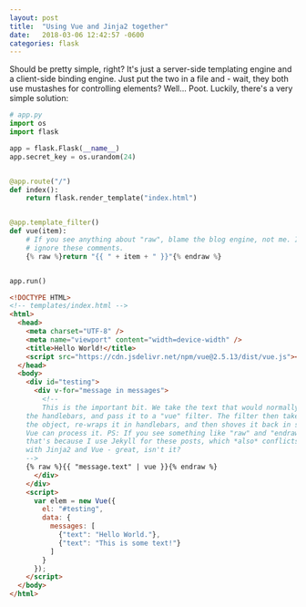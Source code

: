 ```yaml
---
layout: post
title:  "Using Vue and Jinja2 together"
date:   2018-03-06 12:42:57 -0600
categories: flask
---
```


Should be pretty simple, right? It's just a server-side templating engine and
a client-side binding engine. Just put the two in a file and - wait, they both
use mustashes for controlling elements? Well... Poot. Luckily, there's a very
simple solution:


```python
# app.py
import os
import flask

app = flask.Flask(__name__)
app.secret_key = os.urandom(24)


@app.route("/")
def index():
    return flask.render_template("index.html")


@app.template_filter()
def vue(item):
    # If you see anything about "raw", blame the blog engine, not me. If not,
    # ignore these comments.
    {% raw %}return "{{ " + item + " }}"{% endraw %}


app.run()
```

```html
<!DOCTYPE HTML>
<!-- templates/index.html -->
<html>
  <head>
    <meta charset="UTF-8" />
    <meta name="viewport" content="width=device-width" />
    <title>Hello World!</title>
    <script src="https://cdn.jsdelivr.net/npm/vue@2.5.13/dist/vue.js"></script>
  </head>
  <body>
    <div id="testing">
      <div v-for="message in messages">
      	<!--
        This is the important bit. We take the text that would normally be in
	the handlebars, and pass it to a "vue" filter. The filter then takes
	the object, re-wraps it in handlebars, and then shoves it back in so
	Vue can process it. PS: If you see something like "raw" and "endraw",
	that's because I use Jekyll for these posts, which *also* conflicts
	with Jinja2 and Vue - great, isn't it?
	-->
	{% raw %}{{ "message.text" | vue }}{% endraw %}
      </div>
    </div>
    <script>
      var elem = new Vue({
        el: "#testing",
        data: {
          messages: [
            {"text": "Hello World."},
            {"text": "This is some text!"}
          ]
        }
      });
    </script>
  </body>
</html>
```
